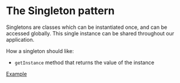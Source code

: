 # The Singleton pattern

Singletons are classes which can be instantiated once, and can be accessed globally. This single instance can be shared throughout our application.

How a singleton should like:

* `getInstance` method that returns the value of the instance

[Example](./singleton.ts)
